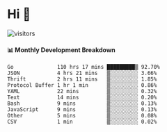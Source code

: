 # Hi 👋
 
![visitors](https://visitor-badge.glitch.me/badge?page_id=sorcererxw.sorcererx)

#### 📊 Monthly Development Breakdown

<!--START_SECTION:waka-->
```text
Go              110 hrs 17 mins █████████▒ 92.70%
JSON            4 hrs 21 mins   ▒░░░░░░░░░ 3.66%
Thrift          2 hrs 11 mins   ▒░░░░░░░░░ 1.85%
Protocol Buffer 1 hr 1 min      ▒░░░░░░░░░ 0.86%
YAML            22 mins         ▒░░░░░░░░░ 0.32%
Text            14 mins         ▒░░░░░░░░░ 0.20%
Bash            9 mins          ▒░░░░░░░░░ 0.13%
JavaScript      9 mins          ▒░░░░░░░░░ 0.13%
Other           5 mins          ▒░░░░░░░░░ 0.08%
CSV             1 min           ▒░░░░░░░░░ 0.02%
```
<!--END_SECTION:waka-->
